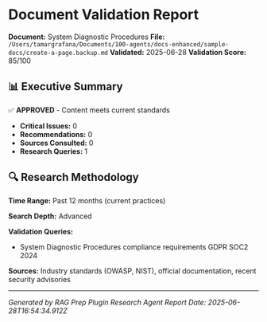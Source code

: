 # Document Validation Report

**Document:** System Diagnostic Procedures
**File:** `/Users/tamargrafana/Documents/100-agents/docs-enhanced/sample-docs/create-a-page.backup.md`
**Validated:** 2025-06-28
**Validation Score:** 85/100

## 📊 Executive Summary

✅ **APPROVED** - Content meets current standards

- **Critical Issues:** 0
- **Recommendations:** 0
- **Sources Consulted:** 0
- **Research Queries:** 1

## 🔍 Research Methodology

**Time Range:** Past 12 months (current practices)

**Search Depth:** Advanced

**Validation Queries:**
- System Diagnostic Procedures compliance requirements GDPR SOC2 2024

**Sources:** Industry standards (OWASP, NIST), official documentation, recent security advisories

---

*Generated by RAG Prep Plugin Research Agent*
*Report Date: 2025-06-28T16:54:34.912Z*
